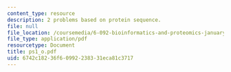 ```yaml
---
content_type: resource
description: 2 problems based on protein sequence.
file: null
file_location: /coursemedia/6-092-bioinformatics-and-proteomics-january-iap-2005/6742c18236f60992238331eca81c3717_ps1_o.pdf
file_type: application/pdf
resourcetype: Document
title: ps1_o.pdf
uid: 6742c182-36f6-0992-2383-31eca81c3717
---
```

